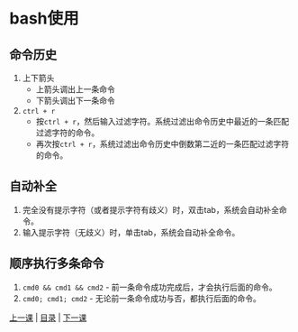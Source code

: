 # bash使用

## 命令历史
1. 上下箭头
    * 上箭头调出上一条命令
    * 下箭头调出下一条命令
1. `ctrl + r`
    * 按`ctrl + r`，然后输入过滤字符。系统过滤出命令历史中最近的一条匹配过滤字符的命令。
    * 再次按`ctrl + r`，系统过滤出命令历史中倒数第二近的一条匹配过滤字符的命令。

## 自动补全
1. 完全没有提示字符（或者提示字符有歧义）时，双击tab，系统会自动补全命令。
1. 输入提示字符（无歧义）时，单击tab，系统会自动补全命令。

## 顺序执行多条命令
1. `cmd0 && cmd1 && cmd2` - 前一条命令成功完成后，才会执行后面的命令。
1. `cmd0; cmd1; cmd2` - 无论前一条命令成功与否，都执行后面的命令。


[上一课](lesson0.md) | [目录](README.md) | [下一课](lesson2.md)
